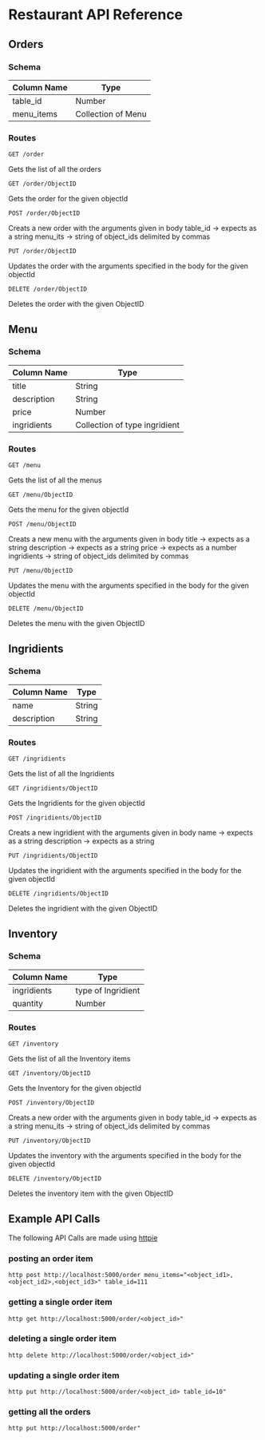# Restaurant API Reference


## Orders

### Schema

| Column Name | Type |
| --- | --- |
| table_id | Number |
| menu_items | Collection of Menu |

### Routes

```GET /order```

Gets the list of all the orders

```GET /order/ObjectID```

Gets the order for the given objectId


```POST /order/ObjectID```

Creats a new order with the arguments given in body
table_id -> expects as a string
menu_its -> string of object_ids delimited by commas 


```PUT /order/ObjectID```

Updates the order with the arguments specified in the body for the given objectId


```DELETE /order/ObjectID```

Deletes the order with the given ObjectID



## Menu

### Schema

| Column Name | Type |
| --- | --- |
| title | String |
| description | String |
| price | Number |
| ingridients | Collection of type ingridient |

### Routes

```GET /menu```

Gets the list of all the menus

```GET /menu/ObjectID```

Gets the menu for the given objectId


```POST /menu/ObjectID```

Creats a new menu with the arguments given in body
title -> expects as a string
description -> expects as a string
price -> expects as a number
ingridients -> string of object_ids delimited by commas 

```PUT /menu/ObjectID```

Updates the menu with the arguments specified in the body for the given objectId


```DELETE /menu/ObjectID```

Deletes the menu with the given ObjectID




## Ingridients

### Schema

| Column Name | Type |
| --- | --- |
| name | String |
| description | String |

### Routes

```GET /ingridients```

Gets the list of all the Ingridients

```GET /ingridients/ObjectID```

Gets the Ingridients for the given objectId


```POST /ingridients/ObjectID```

Creats a new ingridient with the arguments given in body
name -> expects as a string
description -> expects as a string 


```PUT /ingridients/ObjectID```

Updates the ingridient with the arguments specified in the body for the given objectId


```DELETE /ingridients/ObjectID```

Deletes the ingridient with the given ObjectID





## Inventory

### Schema

| Column Name | Type |
| --- | --- |
| ingridients | type of Ingridient |
| quantity | Number |

### Routes

```GET /inventory```

Gets the list of all the Inventory items

```GET /inventory/ObjectID```

Gets the Inventory for the given objectId


```POST /inventory/ObjectID```

Creats a new order with the arguments given in body
table_id -> expects as a string
menu_its -> string of object_ids delimited by commas 


```PUT /inventory/ObjectID```

Updates the inventory with the arguments specified in the body for the given objectId


```DELETE /inventory/ObjectID```

Deletes the inventory item with the given ObjectID





## Example API Calls

The following API Calls are made using [httpie](https://httpie.io/) 


### posting an order item

```http post http://localhost:5000/order menu_items="<object_id1>,<object_id2>,<object_id3>" table_id=111```

### getting a single order item

```http get http://localhost:5000/order/<object_id>"```

### deleting a single order item

```http delete http://localhost:5000/order/<object_id>"```


### updating a single order item

```http put http://localhost:5000/order/<object_id> table_id=10"```


### getting all the orders

```http put http://localhost:5000/order"```